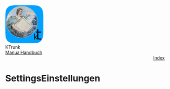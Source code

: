 <div class="logoRow">
  <div class="logoColumn logoColumnLeft">
    <img src="./../logo120.png">
  </div>
  <div class="logoColumn logoColumnRight">
    <div class="vCentered">
      <div class="logoTitle">KTrunk</div>
      <div class="logoTitle"><a href="./../Manual.html"><span class="en">Manual</span><span class="de">Handbuch</span></a></div>
      <div class="logoDescription" style="text-align: right;"><a href="Index.html">Index</a></div>
    </div>
  </div>
</div>
<h1>
  <span class="en">Settings</span><span class="de">Einstellungen</span>
</h1>
<p>
  <span class="en"></span>
  <span class="de"></span>
</p>
